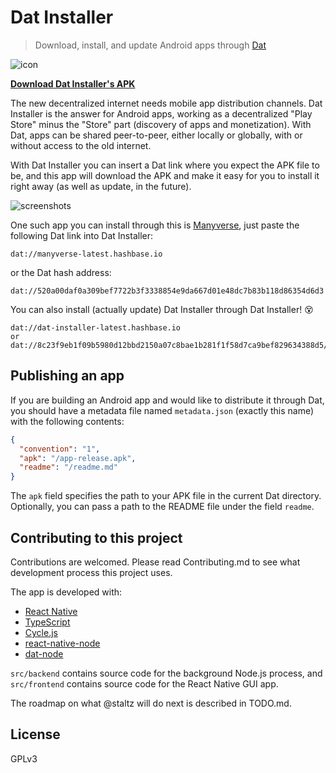 # Dat Installer

> Download, install, and update Android apps through [Dat](https://datproject.org/)

![icon](./icon.png)

**[Download Dat Installer's APK](https://github.com/staltz/dat-installer/releases)**

The new decentralized internet needs mobile app distribution channels. Dat Installer is the answer for Android apps, working as a decentralized "Play Store" minus the "Store" part (discovery of apps and monetization). With Dat, apps can be shared peer-to-peer, either locally or globally, with or without access to the old internet.

With Dat Installer you can insert a Dat link where you expect the APK file to be, and this app will download the APK and make it easy for you to install it right away (as well as update, in the future).

![screenshots](./screenshots.png)

One such app you can install through this is [Manyverse](https://gitlab.com/staltz/manyverse), just paste the following Dat link into Dat Installer:

```
dat://manyverse-latest.hashbase.io
```

or the Dat hash address:

```
dat://520a00daf0a309bef7722b3f3338854e9da667d01e48dc7b83b118d86354d6d3
```

You can also install (actually update) Dat Installer through Dat Installer! 😵

```
dat://dat-installer-latest.hashbase.io
or
dat://8c23f9eb1f09b5980d12bbd2150a07c8bae1b281f1f58d7ca9bef829634388d5/
```

## Publishing an app

If you are building an Android app and would like to distribute it through Dat, you should have a metadata file named `metadata.json` (exactly this name) with the following contents:

```json
{
  "convention": "1",
  "apk": "/app-release.apk",
  "readme": "/readme.md"
}
```

The `apk` field specifies the path to your APK file in the current Dat directory. Optionally, you can pass a path to the README file under the field `readme`.

## Contributing to this project

Contributions are welcomed. Please read Contributing.md to see what development process this project uses.

The app is developed with:

- [React Native](http://facebook.github.io/react-native)
- [TypeScript](http://www.typescriptlang.org/)
- [Cycle.js](https://cycle.js.org)
- [react-native-node](https://github.com/staltz/react-native-node)
- [dat-node](https://github.com/datproject/dat-node)

`src/backend` contains source code for the background Node.js process, and `src/frontend` contains source code for the React Native GUI app.

The roadmap on what @staltz will do next is described in TODO.md.

## License

GPLv3
